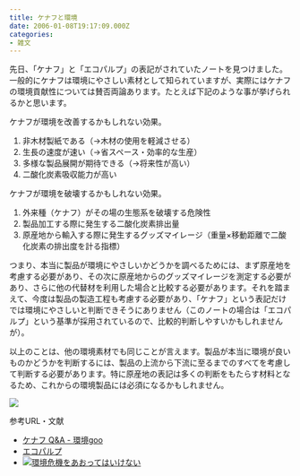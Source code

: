 ```yaml
---
title: ケナフと環境
date: 2006-01-08T19:17:09.000Z
categories:
- 雑文
---
```

先日、「ケナフ」と「エコパルプ」の表記がされていたノートを見つけました。一般的にケナフは環境にやさしい素材として知られていますが、実際にはケナフの環境貢献性については賛否両論あります。たとえば下記のような事が挙げられるかと思います。

ケナフが環境を改善するかもしれない効果。

1.  非木材製紙である（→木材の使用を軽減させる）
2.  生長の速度が速い（→省スペース・効率的な生産）
3.  多様な製品展開が期待できる（→将来性が高い）
4.  二酸化炭素吸収能力が高い

ケナフが環境を破壊するかもしれない効果。

1.  外来種（ケナフ）がその場の生態系を破壊する危険性
2.  製品加工する際に発生する二酸化炭素排出量
3.  原産地から輸入する際に発生するグッズマイレージ（重量×移動距離で二酸化炭素の排出度を計る指標）

つまり、本当に製品が環境にやさしいかどうかを調べるためには、まず原産地を考慮する必要があり、その次に原産地からのグッズマイレージを測定する必要があり、さらに他の代替材を利用した場合と比較する必要があります。それを踏まえて、今度は製品の製造工程も考慮する必要があり、「ケナフ」という表記だけでは環境にやさしいと判断できそうにありません（このノートの場合は「エコパルプ」という基準が採用されているので、比較的判断しやすいかもしれませんが）。

以上のことは、他の環境素材でも同じことが言えます。製品が本当に環境が良いものかどうかを判断するには、製品の上流から下流に至るまでのすべてを考慮して判断する必要があります。特に原産地の表記は多くの判断をもたらす材料となるため、これからの環境製品には必須になるかもしれません。
<!-- more -->
[![](/blog//assets/i/etc/kenaf.gif)](/blog//assets/i/etc/kenaf.gif)

参考URL・文献

*   [ケナフ Q&A - 環境goo](http://eco.goo.ne.jp/word/issue/S00068_qa.html)
*   [エコパルプ](http://www.hokuetsu-paper.co.jp/ekotop.html)
*   [![](http://images-jp.amazon.com/images/P/4163650806.09.TZZZZZZZ.jpg)環境危機をあおってはいけない](http://www.amazon.co.jp/exec/obidos/ASIN/4163650806/ref=nosim/yutakayamaguc-22)